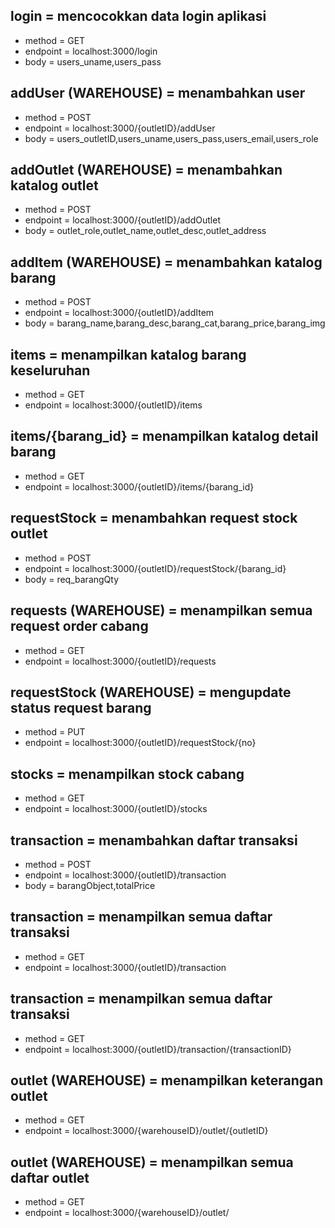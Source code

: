 ## login = mencocokkan data login aplikasi

- method = GET
- endpoint = localhost:3000/login
- body = users_uname,users_pass

## addUser (WAREHOUSE) = menambahkan user

- method = POST
- endpoint = localhost:3000/{outletID}/addUser
- body = users_outletID,users_uname,users_pass,users_email,users_role

## addOutlet (WAREHOUSE) = menambahkan katalog outlet

- method = POST
- endpoint = localhost:3000/{outletID}/addOutlet
- body = outlet_role,outlet_name,outlet_desc,outlet_address

## addItem (WAREHOUSE) = menambahkan katalog barang

- method = POST
- endpoint = localhost:3000/{outletID}/addItem
- body = barang_name,barang_desc,barang_cat,barang_price,barang_img

## items = menampilkan katalog barang keseluruhan

- method = GET
- endpoint = localhost:3000/{outletID}/items

## items/{barang_id} = menampilkan katalog detail barang

- method = GET
- endpoint = localhost:3000/{outletID}/items/{barang_id}

## requestStock = menambahkan request stock outlet

- method = POST
- endpoint = localhost:3000/{outletID}/requestStock/{barang_id}
- body = req_barangQty

## requests (WAREHOUSE) = menampilkan semua request order cabang

- method = GET
- endpoint = localhost:3000/{outletID}/requests

## requestStock (WAREHOUSE) = mengupdate status request barang

- method = PUT
- endpoint = localhost:3000/{outletID}/requestStock/{no}

## stocks = menampilkan stock cabang

- method = GET
- endpoint = localhost:3000/{outletID}/stocks

## transaction = menambahkan daftar transaksi

- method = POST
- endpoint = localhost:3000/{outletID}/transaction
- body = barangObject,totalPrice

## transaction = menampilkan semua daftar transaksi

- method = GET
- endpoint = localhost:3000/{outletID}/transaction

## transaction = menampilkan semua daftar transaksi

- method = GET
- endpoint = localhost:3000/{outletID}/transaction/{transactionID}

## outlet (WAREHOUSE) = menampilkan keterangan outlet

- method = GET
- endpoint = localhost:3000/{warehouseID}/outlet/{outletID}

## outlet (WAREHOUSE) = menampilkan semua daftar outlet

- method = GET
- endpoint = localhost:3000/{warehouseID}/outlet/
